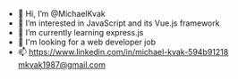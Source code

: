 - 👋 Hi, I’m @MichaelKvak
- 👀 I’m interested in JavaScript and its Vue.js framework
- 🌱 I’m currently learning express.js
- 💞️ I'm looking for a web developer job
- 📫 https://www.linkedin.com/in/michael-kvak-594b91218
     mkvak1987@gmail.com

<!---
MichaelKvak/MichaelKvak is a ✨ special ✨ repository because its `README.md` (this file) appears on your GitHub profile.
You can click the Preview link to take a look at your changes.
--->
